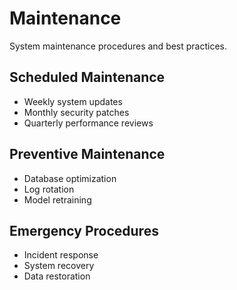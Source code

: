 # Maintenance

System maintenance procedures and best practices.

## Scheduled Maintenance
- Weekly system updates
- Monthly security patches
- Quarterly performance reviews

## Preventive Maintenance
- Database optimization
- Log rotation
- Model retraining

## Emergency Procedures
- Incident response
- System recovery
- Data restoration
